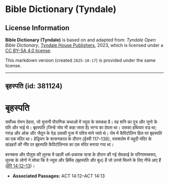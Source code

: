# Bible Dictionary (Tyndale)

## License Information

**Bible Dictionary (Tyndale)** is based on and adapted from: _Tyndale Open Bible Dictionary_, [Tyndale House Publishers](https://tyndaleopenresources.com/), 2023, which is licensed under a [CC BY-SA 4.0 license](https://creativecommons.org/licenses/by-sa/4.0/legalcode.en).

This markdown version (created `2025-10-17`) is provided under the same license.



--------------------------------

## बृहस्पति (id: 381124)

बृहस्पति
========

सर्वोच्च रोमन देवता, जो यूनानी पौराणिक कथाओं में ज्यूस के समकक्ष है। वह शनि का पुत्र और जुनो के पति और भाई थे। बृहस्पति (जिन्हें जोव भी कहा जाता है) भाग्य का देवता था। उसका हथियार वज्र था; गरुड़ और ओक और जैतून के पेड़ उसकी पूजा में पवित्र माने जाते थे। रोम में कैपिटोलिन हिल पर बृहस्पति का एक मंदिर था। हेड्रियन के शासनकाल के दौरान (ईस्वी 117–138\), यरूशलेम में यहूदी मंदिर के खंडहरों की नींव पर बृहस्पति कैपिटोलिनस का एक मंदिर बनाया गया था।

बरनबास और पौलुस की लुस्त्रा में पहली धर्म\-प्रचारक यात्रा के दौरान की गई सेवकाई के परिणामस्वरूप, लुस्त्रा के लोगों ने सोचा कि वे ज्यूस और हिर्मेस (बृहस्पति और बुध) हैं जो उनसे मिलने के लिए नीचे आए हैं ([प्रेरि 14:12–13](https://ref.ly/Acts14:12-Acts14:13))।

* **Associated Passages:** ACT 14:12–ACT 14:13


